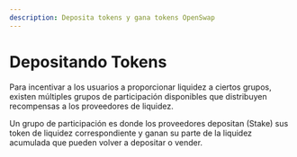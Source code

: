 ```yaml
---
description: Deposita tokens y gana tokens OpenSwap
---
```


# Depositando Tokens

Para incentivar a los usuarios a proporcionar liquidez a ciertos grupos, existen múltiples grupos de participación disponibles que distribuyen recompensas a los proveedores de liquidez.

Un grupo de participación es donde los proveedores depositan (Stake) sus token de liquidez correspondiente y ganan su parte de la liquidez acumulada que pueden volver a depositar o vender.
